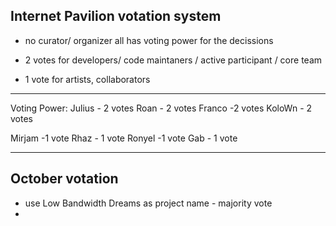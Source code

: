 ## Internet Pavilion votation system

- no curator/ organizer all has voting power for the decissions

- 2 votes for developers/ code maintaners / active participant / core team
- 1 vote for artists, collaborators

----

Voting Power:
Julius - 2 votes
Roan - 2 votes
Franco -2 votes
KoloWn - 2 votes

Mirjam -1 vote
Rhaz - 1 vote
Ronyel -1 vote
Gab - 1 vote

-----

## October votation
- use Low Bandwidth Dreams as project name - majority vote
- 
